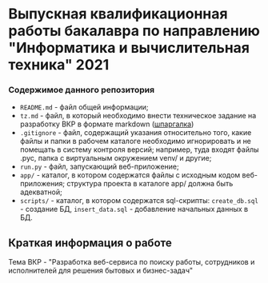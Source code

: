 # Выпускная квалификационная работы бакалавра по направлению "Информатика и вычислительная техника" 2021 


### Содержимое данного репозитория

* `README.md` - файл общей информации;
* `tz.md` - файл, в который необходимо внести техническое задание на разработку ВКР в формате markdown ([шпаргалка](https://github.com/sandino/Markdown-Cheatsheet))
* `.gitignore` - файл, содержащий указания относительно того, какие файлы и папки в рабочем каталоге необходимо игнорировать и не помещать в систему контроля версий; например, туда входят файлы .pyc, папка с виртуальным окружением venv/ и другие;
* `run.py` - файл, запускающий веб-приложение;
* `app/` - каталог, в котором содержатся файлы с исходным кодом веб-приложения; структура проекта в каталоге app/ должна быть адекватной;
* `scripts/` - каталог, в котором содержатся sql-скрипты: `create_db.sql` - создание БД, `insert_data.sql` - добавление начальных данных в БД.

## Краткая информация о работе

Тема ВКР - "Разработка веб-сервиса по поиску работы, сотрудников и исполнителей для решения бытовых и бизнес-задач"

